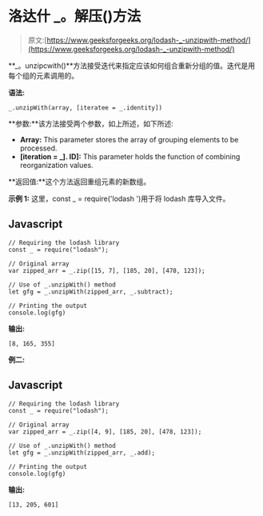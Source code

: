 # 洛达什 _。解压()方法

> 原文:[https://www.geeksforgeeks.org/lodash-_-unzipwith-method/](https://www.geeksforgeeks.org/lodash-_-unzipwith-method/)

**_。unzipcwith()**方法接受迭代来指定应该如何组合重新分组的值。迭代是用每个组的元素调用的。

**语法:**

```
_.unzipWith(array, [iteratee = _.identity])
```

**参数:**该方法接受两个参数，如上所述，如下所述:

*   **Array:** This parameter stores the array of grouping elements to be processed.
*   **[iteration = _]. ID]:** This parameter holds the function of combining reorganization values.

**返回值:**这个方法返回重组元素的新数组。

**示例 1:** 这里，const _ = require('lodash ')用于将 lodash 库导入文件。

## Javascript

```
// Requiring the lodash library  
const _ = require("lodash"); 

// Original array
var zipped_arr = _.zip([15, 7], [185, 20], [478, 123]);

// Use of _.unzipWith() method 
let gfg = _.unzipWith(zipped_arr, _.subtract);

// Printing the output  
console.log(gfg)
```

**输出:**

```
[8, 165, 355]
```

**例二:**

## Javascript

```
// Requiring the lodash library  
const _ = require("lodash"); 

// Original array
var zipped_arr = _.zip([4, 9], [185, 20], [478, 123]);

// Use of _.unzipWith() method 
let gfg = _.unzipWith(zipped_arr, _.add);

// Printing the output  
console.log(gfg)
```

**输出:**

```
[13, 205, 601]
```